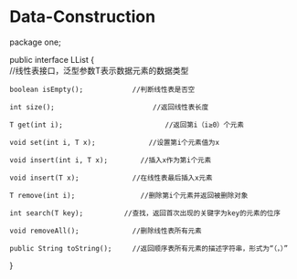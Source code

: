 # Data-Construction
package one;

public interface LList<T>
{	               
    //线性表接口，泛型参数T表示数据元素的数据类型
    
    boolean isEmpty();            //判断线性表是否空
    
    int size();                        //返回线性表长度
    
    T get(int i);                         //返回第i（i≥0）个元素
    
    void set(int i, T x);             //设置第i个元素值为x
    
    void insert(int i, T x);        //插入x作为第i个元素
    
    void insert(T x);             //在线性表最后插入x元素
    
    T remove(int i);                //删除第i个元素并返回被删除对象
    
    int search(T key);          //查找，返回首次出现的关键字为key的元素的位序
    
    void removeAll();             //删除线性表所有元素
    
    public String toString();     //返回顺序表所有元素的描述字符串，形式为“（，）”
}
